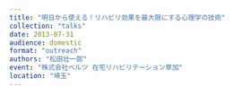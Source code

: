 ```yaml
---
title: "明日から使える！リハビリ効果を最大限にする心理学の技術"
collection: "talks"
date: 2013-07-31
audience: domestic
format: "outreach"
authors: "松田壮一郎"
event: "株式会社ベルツ 在宅リハビリテーション草加"
location: "埼玉"
---
```

